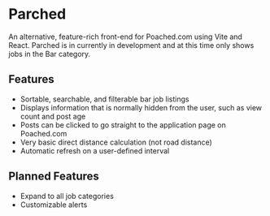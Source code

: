 # Parched

An alternative, feature-rich front-end for Poached.com using Vite and React. Parched is in currently in development and at this time only shows jobs in the Bar category.


## Features
- Sortable, searchable, and filterable bar job listings
- Displays information that is normally hidden from the user, such as view count and post age
- Posts can be clicked to go straight to the application page on Poached.com
- Very basic direct distance calculation (not road distance)
- Automatic refresh on a user-defined interval


## Planned Features
- Expand to all job categories
- Customizable alerts